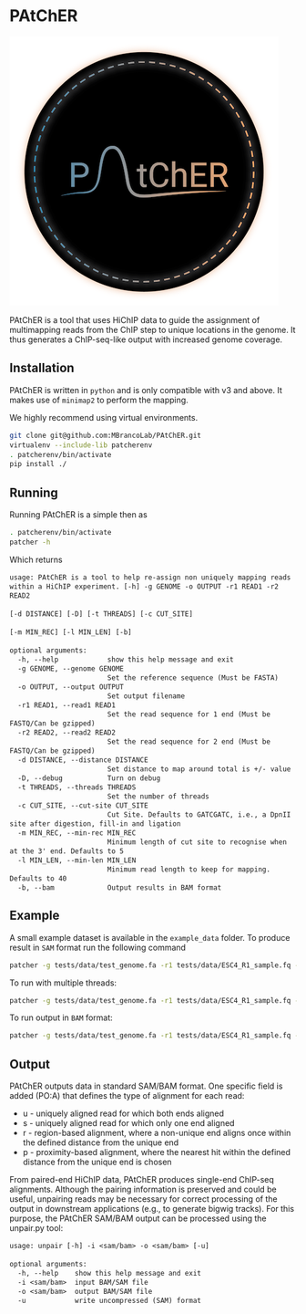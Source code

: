 # PAtChER

![logo](PAtChER_logo.png?raw=true "Logo")

PAtChER is a tool that uses HiChIP data to guide the assignment of multimapping reads from the ChIP step to unique locations in the genome. It thus generates a ChIP-seq-like output with increased genome coverage. 

## Installation

PAtChER is written in `python` and is only compatible with v3 and above. It makes use of `minimap2` to perform the mapping.

We highly recommend using virtual environments.

```bash
git clone git@github.com:MBrancoLab/PAtChER.git
virtualenv --include-lib patcherenv
. patcherenv/bin/activate
pip install ./
```

## Running

Running PAtChER is a simple then as

```bash
. patcherenv/bin/activate
patcher -h
```

Which returns

```
usage: PAtChER is a tool to help re-assign non uniquely mapping reads within a HiChIP experiment. [-h] -g GENOME -o OUTPUT -r1 READ1 -r2 READ2
                                                                                                  [-d DISTANCE] [-D] [-t THREADS] [-c CUT_SITE]
                                                                                                  [-m MIN_REC] [-l MIN_LEN] [-b]

optional arguments:
  -h, --help            show this help message and exit
  -g GENOME, --genome GENOME
                        Set the reference sequence (Must be FASTA)
  -o OUTPUT, --output OUTPUT
                        Set output filename
  -r1 READ1, --read1 READ1
                        Set the read sequence for 1 end (Must be FASTQ/Can be gzipped)
  -r2 READ2, --read2 READ2
                        Set the read sequence for 2 end (Must be FASTQ/Can be gzipped)
  -d DISTANCE, --distance DISTANCE
                        Set distance to map around total is +/- value
  -D, --debug           Turn on debug
  -t THREADS, --threads THREADS
                        Set the number of threads
  -c CUT_SITE, --cut-site CUT_SITE
                        Cut Site. Defaults to GATCGATC, i.e., a DpnII site after digestion, fill-in and ligation
  -m MIN_REC, --min-rec MIN_REC
                        Minimum length of cut site to recognise when at the 3' end. Defaults to 5
  -l MIN_LEN, --min-len MIN_LEN
                        Minimum read length to keep for mapping. Defaults to 40
  -b, --bam             Output results in BAM format
```

## Example

A small example dataset is available in the `example_data` folder. To produce result in `SAM` format run the following command

```bash
patcher -g tests/data/test_genome.fa -r1 tests/data/ESC4_R1_sample.fq -r2 tests/data/ESC4_R2_sample.fq -o tests/data/output.sam
```

To run with multiple threads:

```bash
patcher -g tests/data/test_genome.fa -r1 tests/data/ESC4_R1_sample.fq -r2 tests/data/ESC4_R2_sample.fq -o tests/data/output.sam -t 4
```

To run output in `BAM` format:

```bash
patcher -g tests/data/test_genome.fa -r1 tests/data/ESC4_R1_sample.fq -r2 tests/data/ESC4_R2_sample.fq -o tests/data/output.bam -b
```

## Output

PAtChER outputs data in standard SAM/BAM format. One specific field is added (PO:A) that defines the type of alignment for each read:
* u - uniquely aligned read for which both ends aligned
* s - uniquely aligned read for which only one end aligned
* r - region-based alignment, where a non-unique end aligns once within the defined distance from the unique end
* p - proximity-based alignment, where the nearest hit within the defined distance from the unique end is chosen

From paired-end HiChIP data, PAtChER produces single-end ChIP-seq alignments. Although the pairing information is preserved and could be useful, unpairing reads may be necessary for correct processing of the output in downstream applications (e.g., to generate bigwig tracks). For this purpose, the PAtChER SAM/BAM output can be processed using the unpair.py tool:

```
usage: unpair [-h] -i <sam/bam> -o <sam/bam> [-u]

optional arguments:
  -h, --help    show this help message and exit
  -i <sam/bam>  input BAM/SAM file
  -o <sam/bam>  output BAM/SAM file
  -u            write uncompressed (SAM) format
```
